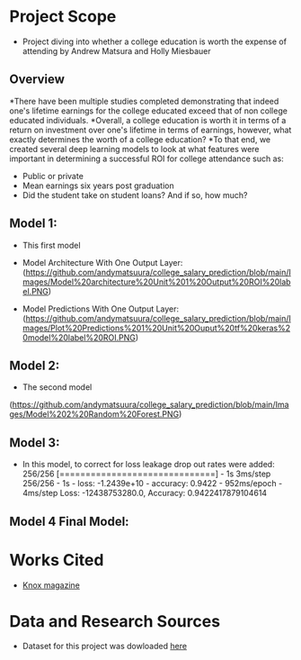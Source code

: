 # Project Scope</br>
* Project diving into whether a college education is worth the expense of attending by Andrew Matsura and Holly Miesbauer </br>

## Overview </br>
*There have been multiple studies completed demonstrating that indeed one's lifetime earnings for the college educated exceed that of non college educated individuals. 
*Overall, a college education is worth it in terms of a return on investment over one's lifetime in terms of earnings, however, what exactly determines the worth of a college education?
*To that end, we created several deep learning models to look at what features were important in determining a successful ROI for college attendance such as:<br>
  * Public or private
  * Mean earnings six years post graduation
  * Did the student take on student loans? And if so, how much?<br>
    
## Model 1: <br>
* This first model

* Model Architecture With One Output Layer:
  (https://github.com/andymatsuura/college_salary_prediction/blob/main/Images/Model%20architecture%20Unit%201%20Output%20ROI%20label.PNG)<br>
  
* Model Predictions With One Output Layer:
  (https://github.com/andymatsuura/college_salary_prediction/blob/main/Images/Plot%20Predictions%201%20Unit%20Ouput%20tf%20keras%20model%20label%20ROI.PNG) <br>

## Model 2: <br>
* The second model



(https://github.com/andymatsuura/college_salary_prediction/blob/main/Images/Model%202%20Random%20Forest.PNG)<br>


## Model 3: <br>
* In this model, to correct for loss leakage drop out rates were added:
    256/256 [==============================] - 1s 3ms/step
    256/256 - 1s - loss: -1.2439e+10 - accuracy: 0.9422 - 952ms/epoch - 4ms/step
    Loss: -12438753280.0, Accuracy: 0.9422417879104614


## Model 4 Final Model: <br>

  






















# Works Cited </br>
* [Knox magazine]((https://www.knox.edu/magazine/spring-2018/features/yes-college-is-worth-it))

# Data and Research Sources </br>
* Dataset for this project was dowloaded [here]((https://www.kaggle.com/datasets/kaggle/college-scorecard?resource=download&select=Scorecard.csv))
